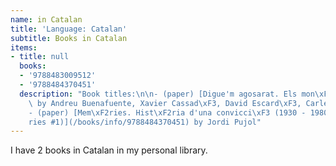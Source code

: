 ```yaml
---
name: in Catalan
title: 'Language: Catalan'
subtitle: Books in Catalan
items:
- title: null
  books:
  - '9788483009512'
  - '9788484370451'
  description: "Book titles:\n\n- (paper) [Digue'm agosarat. Els mon\xF2legs](/books/info/9788483009512)\
    \ by Andreu Buenafuente, Xavier Cassad\xF3, David Escard\xF3, Carles Torras\n\
    - (paper) [Mem\xF2ries. Hist\xF2ria d'una convicci\xF3 (1930 - 1980) (Mem\xF2\
    ries #1)](/books/info/9788484370451) by Jordi Pujol"
---
```

I have 2 books in Catalan in my personal library.
